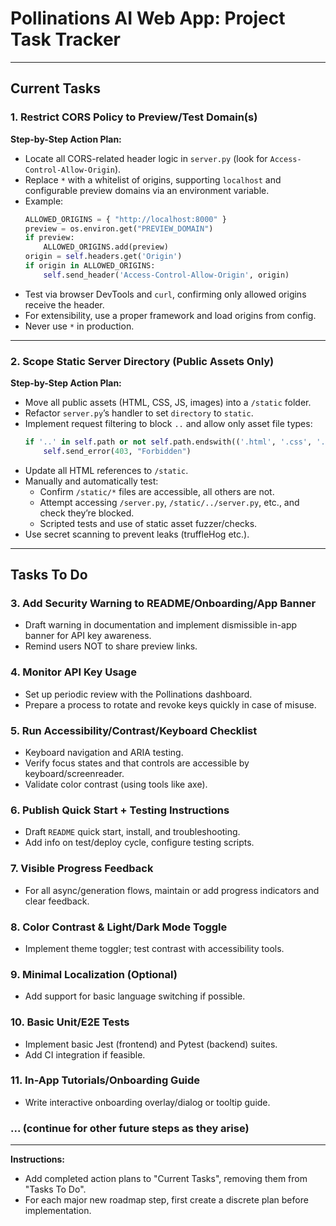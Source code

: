 # Pollinations AI Web App: Project Task Tracker

---

## Current Tasks

### 1. Restrict CORS Policy to Preview/Test Domain(s)

**Step-by-Step Action Plan:**
- Locate all CORS-related header logic in `server.py` (look for `Access-Control-Allow-Origin`).
- Replace `*` with a whitelist of origins, supporting `localhost` and configurable preview domains via an environment variable.
- Example:
  ```python
  ALLOWED_ORIGINS = { "http://localhost:8000" }
  preview = os.environ.get("PREVIEW_DOMAIN")
  if preview:
      ALLOWED_ORIGINS.add(preview)
  origin = self.headers.get('Origin')
  if origin in ALLOWED_ORIGINS:
      self.send_header('Access-Control-Allow-Origin', origin)
  ```
- Test via browser DevTools and `curl`, confirming only allowed origins receive the header.
- For extensibility, use a proper framework and load origins from config.
- Never use `*` in production.

---

### 2. Scope Static Server Directory (Public Assets Only)

**Step-by-Step Action Plan:**
- Move all public assets (HTML, CSS, JS, images) into a `/static` folder.
- Refactor `server.py`’s handler to set `directory` to `static`.
- Implement request filtering to block `..` and allow only asset file types:
  ```python
  if '..' in self.path or not self.path.endswith(('.html', '.css', '.js', '.png', ...)):
      self.send_error(403, "Forbidden")
  ```
- Update all HTML references to `/static`.
- Manually and automatically test:
  - Confirm `/static/*` files are accessible, all others are not.
  - Attempt accessing `/server.py`, `/static/../server.py`, etc., and check they’re blocked.
  - Scripted tests and use of static asset fuzzer/checks.
- Use secret scanning to prevent leaks (truffleHog etc.).

---

## Tasks To Do

### 3. Add Security Warning to README/Onboarding/App Banner

- Draft warning in documentation and implement dismissible in-app banner for API key awareness.
- Remind users NOT to share preview links.

### 4. Monitor API Key Usage

- Set up periodic review with the Pollinations dashboard.
- Prepare a process to rotate and revoke keys quickly in case of misuse.

### 5. Run Accessibility/Contrast/Keyboard Checklist

- Keyboard navigation and ARIA testing.
- Verify focus states and that controls are accessible by keyboard/screenreader.
- Validate color contrast (using tools like axe).

### 6. Publish Quick Start + Testing Instructions

- Draft `README` quick start, install, and troubleshooting.
- Add info on test/deploy cycle, configure testing scripts.

### 7. Visible Progress Feedback

- For all async/generation flows, maintain or add progress indicators and clear feedback.

### 8. Color Contrast & Light/Dark Mode Toggle

- Implement theme toggler; test contrast with accessibility tools.

### 9. Minimal Localization (Optional)

- Add support for basic language switching if possible.

### 10. Basic Unit/E2E Tests

- Implement basic Jest (frontend) and Pytest (backend) suites.
- Add CI integration if feasible.

### 11. In-App Tutorials/Onboarding Guide

- Write interactive onboarding overlay/dialog or tooltip guide.

### ... (continue for other future steps as they arise)

---

**Instructions:**  
- Add completed action plans to "Current Tasks", removing them from "Tasks To Do".
- For each major new roadmap step, first create a discrete plan before implementation.
